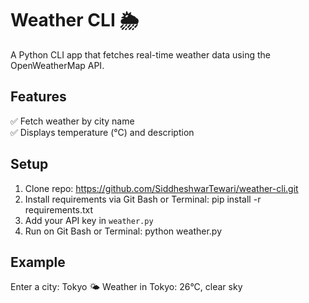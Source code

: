 # Weather CLI 🌦️

A Python CLI app that fetches real-time weather data using the OpenWeatherMap API.

## Features
✅ Fetch weather by city name  
✅ Displays temperature (°C) and description  

## Setup
1. Clone repo: https://github.com/SiddheshwarTewari/weather-cli.git
2. Install requirements via Git Bash or Terminal: pip install -r requirements.txt
3. Add your API key in `weather.py`
4. Run on Git Bash or Terminal: python weather.py

## Example
Enter a city: Tokyo
🌤️ Weather in Tokyo: 26°C, clear sky

